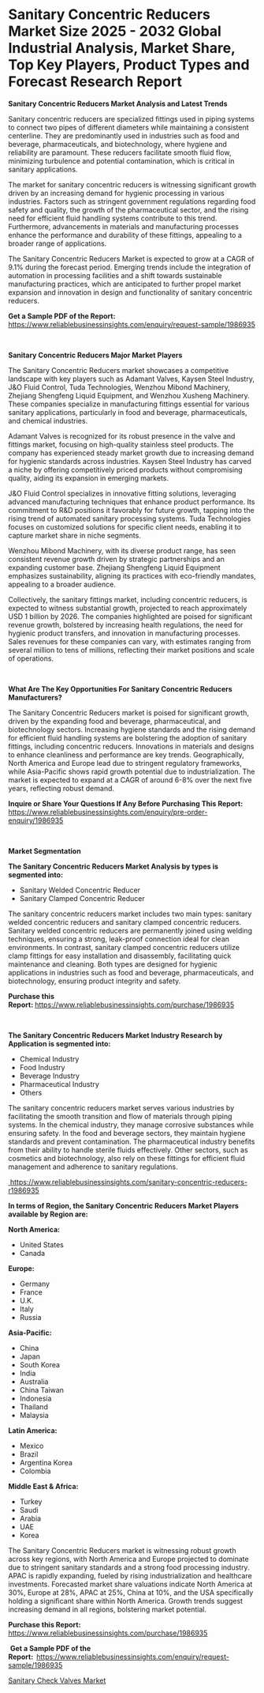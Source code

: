 <p><h1>Sanitary Concentric Reducers Market Size 2025 - 2032 Global Industrial Analysis, Market Share, Top Key Players, Product Types and Forecast Research Report</h1></p><p><strong>Sanitary Concentric Reducers Market Analysis and Latest Trends</strong></p>
<p><p>Sanitary concentric reducers are specialized fittings used in piping systems to connect two pipes of different diameters while maintaining a consistent centerline. They are predominantly used in industries such as food and beverage, pharmaceuticals, and biotechnology, where hygiene and reliability are paramount. These reducers facilitate smooth fluid flow, minimizing turbulence and potential contamination, which is critical in sanitary applications.</p><p>The market for sanitary concentric reducers is witnessing significant growth driven by an increasing demand for hygienic processing in various industries. Factors such as stringent government regulations regarding food safety and quality, the growth of the pharmaceutical sector, and the rising need for efficient fluid handling systems contribute to this trend. Furthermore, advancements in materials and manufacturing processes enhance the performance and durability of these fittings, appealing to a broader range of applications.</p><p>The Sanitary Concentric Reducers Market is expected to grow at a CAGR of 9.1% during the forecast period. Emerging trends include the integration of automation in processing facilities and a shift towards sustainable manufacturing practices, which are anticipated to further propel market expansion and innovation in design and functionality of sanitary concentric reducers.</p></p>
<p><strong>Get a Sample PDF of the Report:&nbsp;</strong> <a href="https://www.reliablebusinessinsights.com/enquiry/request-sample/1986935?utm_campaign=2520&utm_medium=2&utm_source=Github&utm_content=ia&utm_term=20022025&utm_id=sanitary-concentric-reducers">https://www.reliablebusinessinsights.com/enquiry/request-sample/1986935</a></p>
<p>&nbsp;</p>
<p><strong>Sanitary Concentric Reducers Major Market Players</strong></p>
<p><p>The Sanitary Concentric Reducers market showcases a competitive landscape with key players such as Adamant Valves, Kaysen Steel Industry, J&O Fluid Control, Tuda Technologies, Wenzhou Mibond Machinery, Zhejiang Shengfeng Liquid Equipment, and Wenzhou Xusheng Machinery. These companies specialize in manufacturing fittings essential for various sanitary applications, particularly in food and beverage, pharmaceuticals, and chemical industries.</p><p>Adamant Valves is recognized for its robust presence in the valve and fittings market, focusing on high-quality stainless steel products. The company has experienced steady market growth due to increasing demand for hygienic standards across industries. Kaysen Steel Industry has carved a niche by offering competitively priced products without compromising quality, aiding its expansion in emerging markets.</p><p>J&O Fluid Control specializes in innovative fitting solutions, leveraging advanced manufacturing techniques that enhance product performance. Its commitment to R&D positions it favorably for future growth, tapping into the rising trend of automated sanitary processing systems. Tuda Technologies focuses on customized solutions for specific client needs, enabling it to capture market share in niche segments.</p><p>Wenzhou Mibond Machinery, with its diverse product range, has seen consistent revenue growth driven by strategic partnerships and an expanding customer base. Zhejiang Shengfeng Liquid Equipment emphasizes sustainability, aligning its practices with eco-friendly mandates, appealing to a broader audience.</p><p>Collectively, the sanitary fittings market, including concentric reducers, is expected to witness substantial growth, projected to reach approximately USD 1 billion by 2026. The companies highlighted are poised for significant revenue growth, bolstered by increasing health regulations, the need for hygienic product transfers, and innovation in manufacturing processes. Sales revenues for these companies can vary, with estimates ranging from several million to tens of millions, reflecting their market positions and scale of operations.</p></p>
<p>&nbsp;</p>
<p><strong>What Are The Key Opportunities For Sanitary Concentric Reducers Manufacturers?</strong></p>
<p><p>The Sanitary Concentric Reducers market is poised for significant growth, driven by the expanding food and beverage, pharmaceutical, and biotechnology sectors. Increasing hygiene standards and the rising demand for efficient fluid handling systems are bolstering the adoption of sanitary fittings, including concentric reducers. Innovations in materials and designs to enhance cleanliness and performance are key trends. Geographically, North America and Europe lead due to stringent regulatory frameworks, while Asia-Pacific shows rapid growth potential due to industrialization. The market is expected to expand at a CAGR of around 6-8% over the next five years, reflecting robust demand.</p></p>
<p><strong>Inquire or Share Your Questions If Any Before Purchasing This Report:</strong> <a href="https://www.reliablebusinessinsights.com/enquiry/pre-order-enquiry/1986935?utm_campaign=2520&utm_medium=2&utm_source=Github&utm_content=ia&utm_term=20022025&utm_id=sanitary-concentric-reducers">https://www.reliablebusinessinsights.com/enquiry/pre-order-enquiry/1986935</a></p>
<p>&nbsp;</p>
<p><strong>Market Segmentation</strong></p>
<p><strong>The Sanitary Concentric Reducers Market Analysis by types is segmented into:</strong></p>
<p><ul><li>Sanitary Welded Concentric Reducer</li><li>Sanitary Clamped Concentric Reducer</li></ul></p>
<p><p>The sanitary concentric reducers market includes two main types: sanitary welded concentric reducers and sanitary clamped concentric reducers. Sanitary welded concentric reducers are permanently joined using welding techniques, ensuring a strong, leak-proof connection ideal for clean environments. In contrast, sanitary clamped concentric reducers utilize clamp fittings for easy installation and disassembly, facilitating quick maintenance and cleaning. Both types are designed for hygienic applications in industries such as food and beverage, pharmaceuticals, and biotechnology, ensuring product integrity and safety.</p></p>
<p><strong>Purchase this Report:&nbsp;</strong><a href="https://www.reliablebusinessinsights.com/purchase/1986935?utm_campaign=2520&utm_medium=2&utm_source=Github&utm_content=ia&utm_term=20022025&utm_id=sanitary-concentric-reducers">https://www.reliablebusinessinsights.com/purchase/1986935</a></p>
<p>&nbsp;</p>
<p><strong>The Sanitary Concentric Reducers Market Industry Research by Application is segmented into:</strong></p>
<p><ul><li>Chemical Industry</li><li>Food Industry</li><li>Beverage Industry</li><li>Pharmaceutical Industry</li><li>Others</li></ul></p>
<p><p>The sanitary concentric reducers market serves various industries by facilitating the smooth transition and flow of materials through piping systems. In the chemical industry, they manage corrosive substances while ensuring safety. In the food and beverage sectors, they maintain hygiene standards and prevent contamination. The pharmaceutical industry benefits from their ability to handle sterile fluids effectively. Other sectors, such as cosmetics and biotechnology, also rely on these fittings for efficient fluid management and adherence to sanitary regulations.</p></p>
<p><a href="https://www.reliablebusinessinsights.com/sanitary-concentric-reducers-r1986935?utm_campaign=2520&utm_medium=2&utm_source=Github&utm_content=ia&utm_term=20022025&utm_id=sanitary-concentric-reducers">&nbsp;https://www.reliablebusinessinsights.com/sanitary-concentric-reducers-r1986935</a></p>
<p><strong>In terms of Region, the Sanitary Concentric Reducers Market Players available by Region are:</strong></p>
<p>
    <p> <strong> North America: </strong>
        <ul>
            <li>United States</li>
            <li>Canada</li>
        </ul>
        </p> 
    <p> <strong> Europe: </strong>
        <ul>
            <li>Germany</li>
            <li>France</li>
            <li>U.K.</li>
            <li>Italy</li>
            <li>Russia</li>
        </ul>
        </p> 
    <p> <strong> Asia-Pacific: </strong>
        <ul>
            <li>China</li>
            <li>Japan</li>
            <li>South Korea</li>
            <li>India</li>
            <li>Australia</li>
            <li>China Taiwan</li>
            <li>Indonesia</li>
            <li>Thailand</li>
            <li>Malaysia</li>
        </ul>
        </p> 
    <p> <strong> Latin America: </strong>
        <ul>
            <li>Mexico</li>
            <li>Brazil</li>
            <li>Argentina Korea</li>
            <li>Colombia</li>
        </ul>
        </p> 
    <p> <strong> Middle East & Africa: </strong>
        <ul>
            <li>Turkey</li>
            <li>Saudi</li>
            <li>Arabia</li>
            <li>UAE</li>
            <li>Korea</li>
        </ul>
    </p>
    </p>
<p><p>The Sanitary Concentric Reducers market is witnessing robust growth across key regions, with North America and Europe projected to dominate due to stringent sanitary standards and a strong food processing industry. APAC is rapidly expanding, fueled by rising industrialization and healthcare investments. Forecasted market share valuations indicate North America at 30%, Europe at 28%, APAC at 25%, China at 10%, and the USA specifically holding a significant share within North America. Growth trends suggest increasing demand in all regions, bolstering market potential.</p></p>
<p><strong>Purchase this Report: </strong><a href="https://www.reliablebusinessinsights.com/purchase/1986935?utm_campaign=2520&utm_medium=2&utm_source=Github&utm_content=ia&utm_term=20022025&utm_id=sanitary-concentric-reducers">https://www.reliablebusinessinsights.com/purchase/1986935</a></p>
<p>&nbsp;<strong>Get a Sample PDF of the Report:&nbsp;&nbsp;</strong><a href="https://www.reliablebusinessinsights.com/enquiry/request-sample/1986935?utm_campaign=2520&utm_medium=2&utm_source=Github&utm_content=ia&utm_term=20022025&utm_id=sanitary-concentric-reducers">https://www.reliablebusinessinsights.com/enquiry/request-sample/1986935</a></p>
<p><strong></strong></p>
<p><p><a href="https://github.com/laajzervo/Market-Research-Report-List-1/blob/main/sanitary-check-valves-market.md?utm_campaign=2520&utm_medium=2&utm_source=Github&utm_content=ia&utm_term=20022025&utm_id=sanitary-concentric-reducers">Sanitary Check Valves Market</a></p></p>